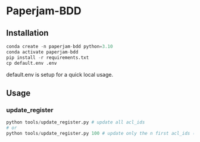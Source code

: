 # Paperjam-BDD

## Installation

```py
conda create -n paperjam-bdd python=3.10
conda activate paperjam-bdd
pip install -r requirements.txt
cp default.env .env
```

default.env is setup for a quick local usage.

## Usage

### update_register

```py
python tools/update_register.py # update all acl_ids
# or
python tools/update_register.py 100 # update only the n first acl_ids (n = 100)
```